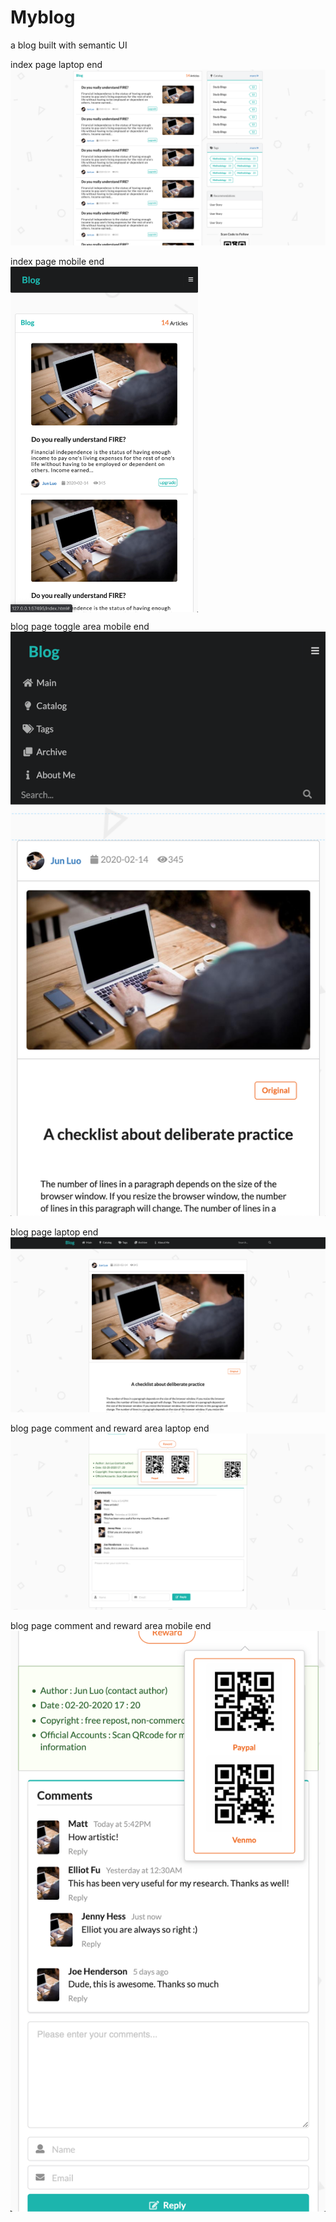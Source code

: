 # Myblog
a blog built with semantic UI<br>



index page laptop end<br>
![image](https://github.com/junluo1/Myblog/blob/master/Demo/index_page_laptop_end.png)


index page mobile end<br>
<img src="https://github.com/junluo1/Myblog/blob/master/Demo/index_page_mobile_end.png" width = "300" alt="index page mobile end" align=center />

blog page toggle area mobile end<br>
![image](https://github.com/junluo1/Myblog/blob/master/Demo/index_page_mobile_end_toggle.png)

blog page laptop end<br>
![image](https://github.com/junluo1/Myblog/blob/master/Demo/blog_page_laptop_end.png)

blog page comment and reward area laptop end<br>
![image](https://github.com/junluo1/Myblog/blob/master/Demo/blog_page_comment_reward_deaktop_end.png)

blog page comment and reward area mobile end<br>
![image](https://github.com/junluo1/Myblog/blob/master/Demo/blog_page_comment_reward_mobile_end.png)



